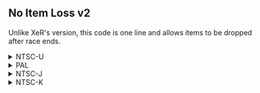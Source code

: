 ## No Item Loss v2

Unlike XeR's version, this code is one line and allows items to be dropped after race ends.

<details>
<summary>NTSC-U</summary>

```powerpc
047ADF94 4E800020
```
</details>

<details>
<summary>PAL</summary>

```powerpc
047BC9F4 4E800020
```
</details>

<details>
<summary>NTSC-J</summary>

```powerpc
047BC060 4E800020
```
</details>

<details>
<summary>NTSC-K</summary>

```powerpc
047AADB4 4E800020
```
</details>